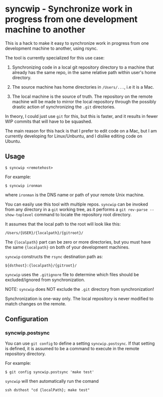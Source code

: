 # syncwip - Synchronize work in progress from one development machine to another

This is a hack to make it easy to synchronize work in progress
from one development machine to another, using rsync.

The tool is currently specialized for this use case:

1. Synchronizing code in a local git repository directory to a machine
that already has the same repo, in the same relative path within user's home
directory.

2. The source machine has home directories in `/Users/...`, i.e it is a Mac.

3. The local machine is the source of truth. The repository on the remote machine
will be made to mirror the local repository through the possibly drastic action
of synchronizing the `.git` directories.

In theory, I could just use `git` for this, but this is faster, and it results
in fewer WIP commits that will have to be squashed.

The main reason for this hack is that I prefer to edit code on a Mac,
but I am currently developing for Linux/Unbuntu, and I dislike editing code
on Ubuntu.

## Usage

```
$ syncwip <remotehost>
```

For example:

```
$ syncwip ironman
```

where `ironman` is the DNS name or path of your remote Unix machine.

You can easily use this tool with multiple repos. `syncwip` can be invoked
from any directory in a `git` working tree, as it performs a
`git rev-parse --show-toplevel` command to locate the repository root directory.

It assumes that the local path to the root will look like this:

`/Users/{USER}/{localpath}/{gitroot}/`

The `{localpath}` part can be zero or more directories, but you must have the
same `{localpath}` on both of your development machines.

`syncwip` constructs the `rsync` destination path as:

`${dsthost}:{localpath}/{gitroot}/`

`syncwip` uses the `.gitignore` file to determine which files should be excluded/ignored
from synchronization.

NOTE: `syncwip` does NOT exclude the `.git` directory from synchronization!

Synchronization is one-way only. The local repository is never modified to match
changes on the remote.

## Configuration

### syncwip.postsync

You can use `git config` to define a setting `syncwip.postsync`. If that setting
is defined, it is assumed to be a command to execute in the remote repository
directory.

For example:

```
$ git config syncwip.postsync 'make test'
```

`syncwip` will then automatically run the comand

```
ssh dsthost "cd {localPath}; make test"
```
